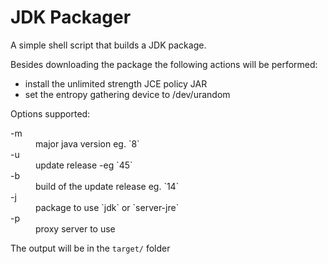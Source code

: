 JDK Packager
============

A simple shell script that builds a JDK package.

Besides downloading the package the following actions will be performed:

 * install the unlimited strength JCE policy JAR
 * set the entropy gathering device to /dev/urandom


Options supported:

<dl>
<dt>-m</dt>
<dd>major java version eg. `8`</dd>
<dt>-u</dt>
<dd>update release -eg `45`</dd>
<dt>-b</dt>
<dd>build of the update release eg. `14`</dd>
<dt>-j</dt>
<dd>package to use `jdk` or `server-jre`</dd>
<dt>-p</dt>
<dd>proxy server to use</dd>
</dl>

The output will be in the `target/` folder

